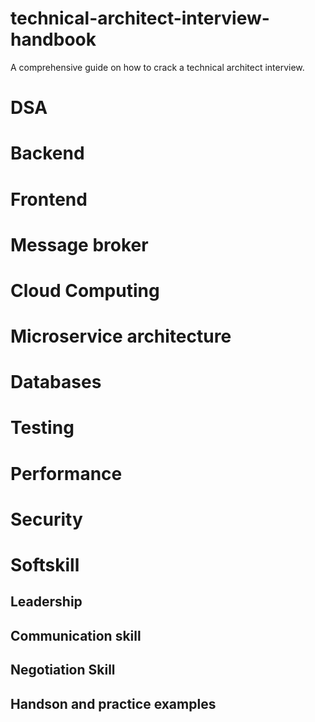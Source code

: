 # technical-architect-interview-handbook
A comprehensive guide on how to crack a technical architect interview.

# DSA
# Backend
# Frontend
# Message broker
# Cloud Computing
# Microservice architecture
# Databases
# Testing
# Performance 
# Security
# Softskill 
## Leadership
## Communication skill
## Negotiation Skill
## Handson and practice examples
  
